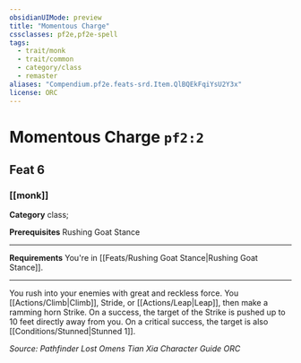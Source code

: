 ```yaml
---
obsidianUIMode: preview
title: "Momentous Charge"
cssclasses: pf2e,pf2e-spell
tags:
  - trait/monk
  - trait/common
  - category/class
  - remaster
aliases: "Compendium.pf2e.feats-srd.Item.QlBQEkFqiYsU2Y3x"
license: ORC
---
```

# Momentous Charge `pf2:2`
## Feat 6
### [[monk]]

**Category** class; 



**Prerequisites** Rushing Goat Stance
* * *
**Requirements** You're in [[Feats/Rushing Goat Stance|Rushing Goat Stance]].

* * *

You rush into your enemies with great and reckless force. You [[Actions/Climb|Climb]], Stride, or [[Actions/Leap|Leap]], then make a ramming horn Strike. On a success, the target of the Strike is pushed up to 10 feet directly away from you. On a critical success, the target is also [[Conditions/Stunned|Stunned 1]].

*Source: Pathfinder Lost Omens Tian Xia Character Guide*
*ORC*